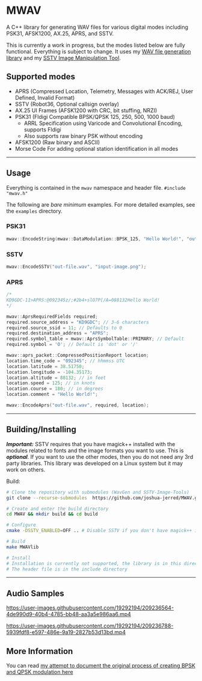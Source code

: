 # MWAV
A C++ library for generating WAV files for various digital modes including PSK31, AFSK1200, AX.25, APRS, and SSTV.

This is currently a work in progress, but the modes listed below are fully functional. Everything is subject to change. It uses my [WAV file generation library](https://github.com/joshua-jerred/WavGen) and my [SSTV Image Manipulation Tool](https://github.com/joshua-jerred/SSTV-Image-Tools).

## Supported modes
- APRS (Compressed Location, Telemetry, Messages with ACK/REJ, User Defined, Invalid Format)
- SSTV (Robot36, Optional callsign overlay)
- AX.25 UI Frames (AFSK1200 with CRC, bit stuffing, NRZI)
- PSK31 (Fldigi Compatible BPSK/QPSK 125, 250, 500, 1000 baud)
    - ARRL Specification using Varicode and Convolutional Encoding, supports Fldigi
    - Also supports raw binary PSK without encoding
- AFSK1200 (Raw binary and ASCII)
- Morse Code For adding optional station identification in all modes

***

## Usage
Everything is contained in the `mwav` namespace and header file.
``#include "mwav.h"``

The following are *bare minimum* examples. For more detailed examples, see the `examples` directory.

### PSK31
```cpp
mwav::EncodeString(mwav::DataModulation::BPSK_125, "Hello World!", "out-file.wav");
```

### SSTV
```cpp
mwav::EncodeSSTV("out-file.wav", "input-image.png");
```

### APRS
```cpp
/*
KD9GDC-11>APRS:@092345z/;#2b4+slO7P[/A=088132Hello World!
*/

mwav::AprsRequiredFields required;
required.source_address = "KD9GDC"; // 3-6 characters
required.source_ssid = 11; // Defaults to 0
required.destination_address = "APRS";
required.symbol_table = mwav::AprsSymbolTable::PRIMARY; // Default
required.symbol = 'O'; // Default is 'dot' or '/'

mwav::aprs_packet::CompressedPositionReport location;
location.time_code = "092345"; // hhmmss UTC
location.latitude = 38.51750;
location.longitude = -104.35173;
location.altitude = 88132; // in feet
location.speed = 125; // in knots
location.course = 180; // in degrees
location.comment = "Hello World!";

mwav::EncodeAprs("out-file.wav", required, location);
```

***

## Building/Installing

***Important:*** SSTV requires that you have magick++ installed with the modules related to fonts and the image formats you want to use. This is ***optional***. If you want to use the other modes, then you do not need any 3rd party libraries. This library was developed on a Linux system but it may work on others.

Build:
```bash
# Clone the repository with submodules (WavGen and SSTV-Image-Tools)
git clone --recurse-submodules  https://github.com/joshua-jerred/MWAV.git

# Create and enter the build directory
cd MWAV && mkdir build && cd build

# Configure
cmake -DSSTV_ENABLED=OFF .. # Disable SSTV if you don't have magick++ installed, default is ON

# Build
make MWAVlib

# Install
# Installation is currently not supported, the library is in this directory
# The header file is in the include directory
```

***

## Audio Samples
https://user-images.githubusercontent.com/19292194/209236564-4de990d9-40b4-4785-bb48-aa3a5e986aa6.mp4

https://user-images.githubusercontent.com/19292194/209236788-5939fdf8-e597-486e-9a19-2827b53d13bd.mp4

## More Information
You can read [my attempt to document the original process of creating BPSK and QPSK modulation here](https://joshuajer.red/projects/psk-modulation.html)
